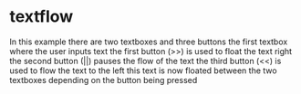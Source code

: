 # textflow
In this example there are two textboxes and three buttons
the first textbox where the user inputs text 
the first button (>>) is used to float the text right 
the second button (||) pauses the flow of the text
the third button  (<<) is used to flow the text to the left
this text is now floated between the two textboxes depending on the button being pressed
